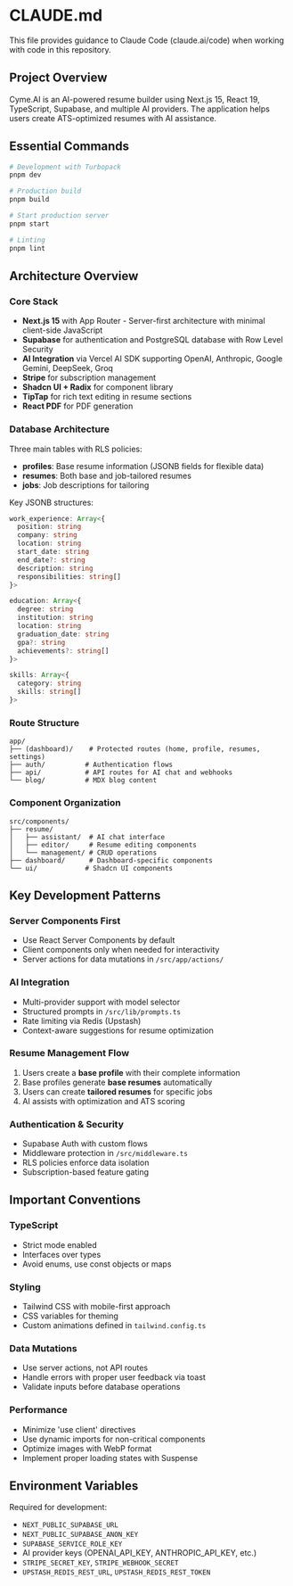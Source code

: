 # CLAUDE.md

This file provides guidance to Claude Code (claude.ai/code) when working with code in this repository.

## Project Overview

Cyme.AI is an AI-powered resume builder using Next.js 15, React 19, TypeScript, Supabase, and multiple AI providers. The application helps users create ATS-optimized resumes with AI assistance.

## Essential Commands

```bash
# Development with Turbopack
pnpm dev

# Production build
pnpm build

# Start production server
pnpm start

# Linting
pnpm lint
```

## Architecture Overview

### Core Stack
- **Next.js 15** with App Router - Server-first architecture with minimal client-side JavaScript
- **Supabase** for authentication and PostgreSQL database with Row Level Security
- **AI Integration** via Vercel AI SDK supporting OpenAI, Anthropic, Google Gemini, DeepSeek, Groq
- **Stripe** for subscription management
- **Shadcn UI + Radix** for component library
- **TipTap** for rich text editing in resume sections
- **React PDF** for PDF generation

### Database Architecture

Three main tables with RLS policies:
- **profiles**: Base resume information (JSONB fields for flexible data)
- **resumes**: Both base and job-tailored resumes
- **jobs**: Job descriptions for tailoring

Key JSONB structures:
```typescript
work_experience: Array<{
  position: string
  company: string
  location: string
  start_date: string
  end_date?: string
  description: string
  responsibilities: string[]
}>

education: Array<{
  degree: string
  institution: string
  location: string
  graduation_date: string
  gpa?: string
  achievements?: string[]
}>

skills: Array<{
  category: string
  skills: string[]
}>
```

### Route Structure

```
app/
├── (dashboard)/    # Protected routes (home, profile, resumes, settings)
├── auth/          # Authentication flows
├── api/           # API routes for AI chat and webhooks
└── blog/          # MDX blog content
```

### Component Organization

```
src/components/
├── resume/
│   ├── assistant/  # AI chat interface
│   ├── editor/     # Resume editing components
│   └── management/ # CRUD operations
├── dashboard/      # Dashboard-specific components
└── ui/            # Shadcn UI components
```

## Key Development Patterns

### Server Components First
- Use React Server Components by default
- Client components only when needed for interactivity
- Server actions for data mutations in `/src/app/actions/`

### AI Integration
- Multi-provider support with model selector
- Structured prompts in `/src/lib/prompts.ts`
- Rate limiting via Redis (Upstash)
- Context-aware suggestions for resume optimization

### Resume Management Flow
1. Users create a **base profile** with their complete information
2. Base profiles generate **base resumes** automatically
3. Users can create **tailored resumes** for specific jobs
4. AI assists with optimization and ATS scoring

### Authentication & Security
- Supabase Auth with custom flows
- Middleware protection in `/src/middleware.ts`
- RLS policies enforce data isolation
- Subscription-based feature gating

## Important Conventions

### TypeScript
- Strict mode enabled
- Interfaces over types
- Avoid enums, use const objects or maps

### Styling
- Tailwind CSS with mobile-first approach
- CSS variables for theming
- Custom animations defined in `tailwind.config.ts`

### Data Mutations
- Use server actions, not API routes
- Handle errors with proper user feedback via toast
- Validate inputs before database operations

### Performance
- Minimize 'use client' directives
- Use dynamic imports for non-critical components
- Optimize images with WebP format
- Implement proper loading states with Suspense

## Environment Variables

Required for development:
- `NEXT_PUBLIC_SUPABASE_URL`
- `NEXT_PUBLIC_SUPABASE_ANON_KEY`
- `SUPABASE_SERVICE_ROLE_KEY`
- AI provider keys (OPENAI_API_KEY, ANTHROPIC_API_KEY, etc.)
- `STRIPE_SECRET_KEY`, `STRIPE_WEBHOOK_SECRET`
- `UPSTASH_REDIS_REST_URL`, `UPSTASH_REDIS_REST_TOKEN`